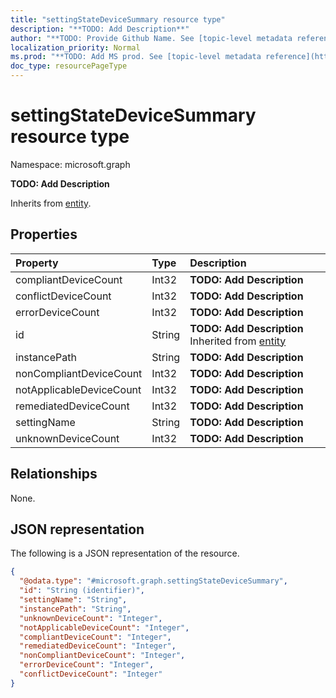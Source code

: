```yaml
---
title: "settingStateDeviceSummary resource type"
description: "**TODO: Add Description**"
author: "**TODO: Provide Github Name. See [topic-level metadata reference](https://msgo.azurewebsites.net/add/document/guidelines/metadata.html#topic-level-metadata)**"
localization_priority: Normal
ms.prod: "**TODO: Add MS prod. See [topic-level metadata reference](https://msgo.azurewebsites.net/add/document/guidelines/metadata.html#topic-level-metadata)**"
doc_type: resourcePageType
---
```


# settingStateDeviceSummary resource type


Namespace: microsoft.graph

**TODO: Add Description**


Inherits from [entity](../resources/entity.md).

## Properties
|Property|Type|Description|
|:---|:---|:---|
|compliantDeviceCount|Int32|**TODO: Add Description**|
|conflictDeviceCount|Int32|**TODO: Add Description**|
|errorDeviceCount|Int32|**TODO: Add Description**|
|id|String|**TODO: Add Description** Inherited from [entity](../resources/entity.md)|
|instancePath|String|**TODO: Add Description**|
|nonCompliantDeviceCount|Int32|**TODO: Add Description**|
|notApplicableDeviceCount|Int32|**TODO: Add Description**|
|remediatedDeviceCount|Int32|**TODO: Add Description**|
|settingName|String|**TODO: Add Description**|
|unknownDeviceCount|Int32|**TODO: Add Description**|

## Relationships
None.

## JSON representation
The following is a JSON representation of the resource.
<!-- {
  "blockType": "resource",
  "keyProperty": "id",
  "@odata.type": "microsoft.graph.settingStateDeviceSummary",
  "baseType": "microsoft.graph.entity",
  "openType": false
}
-->
``` json
{
  "@odata.type": "#microsoft.graph.settingStateDeviceSummary",
  "id": "String (identifier)",
  "settingName": "String",
  "instancePath": "String",
  "unknownDeviceCount": "Integer",
  "notApplicableDeviceCount": "Integer",
  "compliantDeviceCount": "Integer",
  "remediatedDeviceCount": "Integer",
  "nonCompliantDeviceCount": "Integer",
  "errorDeviceCount": "Integer",
  "conflictDeviceCount": "Integer"
}
```

